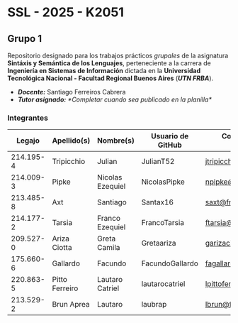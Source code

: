 # SSL - 2025 - K2051
## Grupo 1

Repositorio designado para los trabajos prácticos *grupales* de la asignatura
**Sintáxis y Semántica de los Lenguajes**,
perteneciente a la carrera de **Ingeniería en Sistemas de Información** dictada en la
**Universidad Tecnológica Nacional - Facultad Regional Buenos Aires** (***UTN FRBA***).

- ***Docente:*** Santiago Ferreiros Cabrera
- ***Tutor asignado:*** *\*Completar cuando sea publicado en la planilla\**

### Integrantes
| Legajo    | Apellido(s)    | Nombre(s)        | Usuario de GitHub                      | Correo electrónico institucional       |
| --------- | -------------- | ---------------- | -------------------------------------- | -------------------------------------- |
| 214.195-4 | Tripicchio     | Julian           | JulianT52                              | jtripicchio@fraba.utn.edu.ar           |
| 214.009-3 | Pipke          | Nicolas Ezequiel | NicolasPipke                           | npipke@frba.utn.edu.ar                 |
| 213.485-8 | Axt            | Santiago         | Santax16                               | saxt@frba.utn.edu.ar                   |
| 214.177-2 | Tarsia         | Franco Ezequiel  | FrancoTarsia                           | ftarsia@frba.utn.edu.ar                |
| 209.527-0 | Ariza Ciotta   | Greta Camila     | Gretaariza                             | garizaciotta@frba.utn.edu.ar           |
| 175.660-6 | Gallardo       | Facundo          | FacundoGallardo                        | fagallardo@frba.tun.edu.ar             |
| 220.863-5 | Pitto Ferreiro | Lautaro Catriel  | lautarocatriel                         | lpittoferreiro@frba.utn.edu.ar         |
| 213.529-2 | Brun Aprea     | Lautaro          | laubrap                                | lbrun@frba.utn.edu.ar                  |
